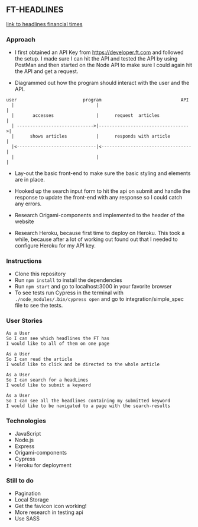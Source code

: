 ## FT-HEADLINES

[link to headlines financial times](https://headlines-financial-times.herokuapp.com/)

### Approach

* I first obtained an API Key from https://developer.ft.com and followed the setup.
I made sure I can hit the API and tested the API by using PostMan and then started on the Node API to make sure I could again hit the API and get a request.

* Diagrammed out how the program should interact with the user and the API.
```
user                         program                              API
  |                               |                                   |
  |       accesses                |      request  articles            |
  | ----------------------------->|---------------------------------->|
  |      shows articles           |      responds with article        |
  |<------------------------------|<----------------------------------|
  |                               |                                   |
```

* Lay-out the basic front-end to make sure the basic styling and elements are in place.

* Hooked up the search input form to hit the api on submit and handle the response to update the front-end with any response so I could catch any errors.

* Research Origami-components and implemented to the header of the website

* Research Heroku, because first time to deploy on Heroku. This took a while, because after a lot of working out found out that I needed to configure Heroku for my API key.


### Instructions

* Clone this repository
* Run ```npm install``` to install the dependencies
* Run ```npm start``` and go to localhost:3000 in your favorite browser
* To see tests run Cypress in the terminal with ```./node_modules/.bin/cypress open```
and go to integration/simple_spec file to see the tests.

### User Stories

```
As a User
So I can see which headlines the FT has
I would like to all of them on one page
```

```
As a User
So I can read the article
I would like to click and be directed to the whole article
```

```
As a User
So I can search for a headLines
I would like to submit a keyword
```

```
As a User
So I can see all the headlines containing my submitted keyword
I would like to be navigated to a page with the search-results
```

### Technologies

* JavaScript
* Node.js
* Express
* Origami-components
* Cypress
* Heroku for deployment

### Still to do

* Pagination
* Local Storage
* Get the favicon icon working!
* More research in testing api
* Use SASS
